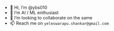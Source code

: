 - 👋 Hi, I’m @ybs010
- 👀 I’m AI / ML enthusiast
- 💞️ I’m looking to collaborate on the same
- 📫 Reach me on `yeleswarapu.shankar@gmail.com`

<!---
ybshankar010/ybshankar010 is a ✨ special ✨ repository because its `README.md` (this file) appears on your GitHub profile.
You can click the Preview link to take a look at your changes.
--->
